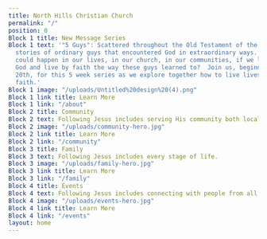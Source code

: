 ```yaml
---
title: North Hills Christian Church
permalink: "/"
position: 0
Block 1 title: New Message Series
Block 1 text: '"5 Guys": Scattered throughout the Old Testament of the Bible are incredible
  stories of ordinary guys that encountered God in extraordinary ways. Imagine what
  could happen in our lives, in our church, in our communities, if we learned to trust
  God and live by faith the way these guys learned to?  Join us, beginning October
  20th, for this 5 week series as we explore together how to live lives of extraordinary
  faith.'
Block 1 image: "/uploads/Untitled%20design%20(4).png"
Block 1 link title: Learn More
Block 1 link: "/about"
Block 2 title: Community
Block 2 text: Following Jesus includes serving His community both locally and globally.
Block 2 image: "/uploads/community-hero.jpg"
Block 2 link title: Learn More
Block 2 link: "/community"
Block 3 title: Family
Block 3 text: Following Jesus includes every stage of life.
Block 3 image: "/uploads/family-hero.jpg"
Block 3 link title: Learn More
Block 3 link: "/family"
Block 4 title: Events
Block 4 text: Following Jesus includes connecting with people from all walks of life.
Block 4 image: "/uploads/events-hero.jpg"
Block 4 link title: Learn More
Block 4 link: "/events"
layout: home
---
```


